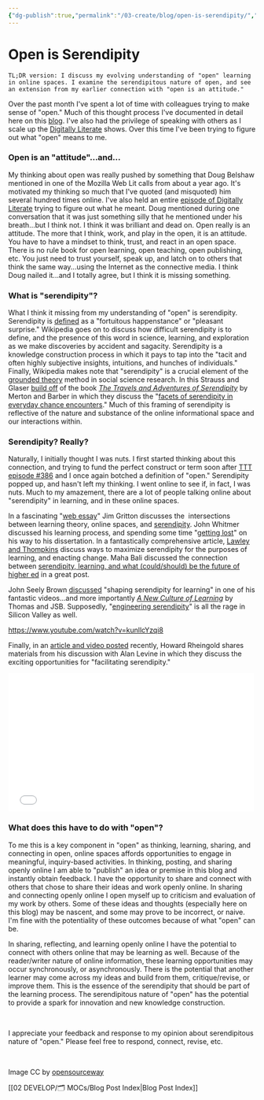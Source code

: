 ```yaml
---
{"dg-publish":true,"permalink":"/03-create/blog/open-is-serendipity/","title":"Open is Serendipity","tags":["open-source"]}
---
```


# Open is Serendipity

```
TL;DR version: I discuss my evolving understanding of "open" learning in online spaces. I examine the serendipitous nature of open, and see an extension from my earlier connection with "open is an attitude."
```

Over the past month I've spent a lot of time with colleagues trying to make sense of "open." Much of this thought process I've documented in detail here on this [blog](http://wiobyrne.com/?s=open). I've also had the privilege of speaking with others as I scale up the [Digitally Literate](http://wiobyrne.com/tag/digitally-literate/) shows. Over this time I've been trying to figure out what "open" means to me.

### Open is an "attitude"...and...

My thinking about open was really pushed by something that Doug Belshaw mentioned in one of the Mozilla Web Lit calls from about a year ago. It's motivated my thinking so much that I've quoted (and misquoted) him several hundred times online. I've also held an entire [episode of Digitally Literate](http://wiobyrne.com/digitally-literate-dl-002-open-is-an-attitude/) trying to figure out what he meant. Doug mentioned during one conversation that it was just something silly that he mentioned under his breath...but I think not. I think it was brilliant and dead on. Open really is an attitude. The more that I think, work, and play in the open, it is an attitude. You have to have a mindset to think, trust, and react in an open space. There is no rule book for open learning, open teaching, open publishing, etc. You just need to trust yourself, speak up, and latch on to others that think the same way...using the Internet as the connective media. I think Doug nailed it...and I totally agree, but I think it is missing something.

### What is "serendipity"?

What I think it missing from my understanding of "open" is serendipity. Serendipity is [defined](http://en.wikipedia.org/wiki/Serendipity) as a "fortuitous happenstance" or "pleasant surprise." Wikipedia goes on to discuss how difficult serendipity is to define, and the presence of this word in science, learning, and exploration as we make discoveries by accident and sagacity. Serendipity is a knowledge construction process in which it pays to tap into the "tacit and often highly subjective insights, intuitions, and hunches of individuals." Finally, Wikipedia makes note that "serendipity" is a crucial element of the [grounded theory](http://en.wikipedia.org/wiki/Grounded_Theory) method in social science research. In this Strauss and Glaser [build off](http://www.qualitativesociologyreview.org/ENG/Volume9/QSR_4_1_Konecki.pdf) of the book [_The Travels and Adventures of Serendipity_](http://www.jstor.org/stable/j.ctt7sm3v) by Merton and Barber in which they discuss the "[facets of serendipity in everyday chance encounters](http://www.informationr.net/ir/16-3/paper488.html)." Much of this framing of serendipity is reflective of the nature and substance of the online informational space and our interactions within.

### Serendipity? Really?

Naturally, I initially thought I was nuts. I first started thinking about this connection, and trying to fund the perfect construct or term soon after [TTT episode #386](http://edtechtalk.com/node/5238) and I once again botched a definition of "open." Serendipity popped up, and hasn't left my thinking. I went online to see if, in fact, I was nuts. Much to my amazement, there are a lot of people talking online about "serendipity" in learning, and in these online spaces.

In a fascinating "[web essay](http://online.education.ed.ac.uk/gallery/gritton_serendipitous_learning/index.html)" Jim Gritton discusses the  intersections between learning theory, online spaces, and [serendipity](http://online.education.ed.ac.uk/gallery/gritton_serendipitous_learning/serendipitouslearning/serendipitouslearning.html). John Whitmer discussed his learning process, and spending some time "[getting lost](http://johnwhitmer.net/2013-01-22/on-getting-lost-serendipity-and-learning-analytics/)" on his way to his dissertation. In a fantastically comprehensive article, [Lawley and Thompkins](http://www.cleanlanguage.co.uk/articles/articles/224/1/Maximising-Serendipity/Page1.html) discuss ways to maximize serendipity for the purposes of learning, and enacting change. Maha Bali discussed the connection between [serendipity, learning, and what (could/should) be the future of higher ed](http://balimaha.wordpress.com/2014-02-26/serendipity-students-and-revamping-higher-education/) in a great post.

John Seely Brown [discussed](http://www.thedailyriff.com/articles/conversations-with-john-seely-brown-1062.php) "shaping serendipity for learning" in one of his fantastic videos...and more importantly [_A New Culture of Learning_](http://www.newcultureoflearning.com/) by Thomas and JSB. Supposedly, "[engineering serendipity](http://www.nytimes.com/2013-04-07/opinion/sunday/engineering-serendipity.html?_r=0)" is all the rage in Silicon Valley as well.

https://www.youtube.com/watch?v=kunllcYzqi8

Finally, in an [article and video posted](http://dmlcentral.net/blog/howard-rheingold/conversation-alan-levine-pedagogical-technologist) recently, Howard Rheingold shares materials from his discussion with Alan Levine in which they discuss the exciting opportunities for "facilitating serendipity."

<iframe src="//player.vimeo.com/video/92522134?title=0&amp;byline=0&amp;portrait=0" width="500" height="281" frameborder="0" allowfullscreen="allowfullscreen"></iframe>

### What does this have to do with "open"?

To me this is a key component in "open" as thinking, learning, sharing, and connecting in open, online spaces affords opportunities to engage in meaningful, inquiry-based activities. In thinking, posting, and sharing openly online I am able to "publish" an idea or premise in this blog and instantly obtain feedback. I have the opportunity to share and connect with others that chose to share their ideas and work openly online. In sharing and connecting openly online I open myself up to criticism and evaluation of my work by others. Some of these ideas and thoughts (especially here on this blog) may be nascent, and some may prove to be incorrect, or naive. I'm fine with the potentiality of these outcomes because of what "open" can be.

In sharing, reflecting, and learning openly online I have the potential to connect with others online that may be learning as well. Because of the reader/writer nature of online information, these learning opportunities may occur synchronously, or asynchronously. There is the potential that another learner may come across my ideas and build from them, critique/revise, or improve them. This is the essence of the serendipity that should be part of the learning process. The serendipitous nature of "open" has the potential to provide a spark for innovation and new knowledge construction.

 

I appreciate your feedback and response to my opinion about serendipitous nature of "open." Please feel free to respond, connect, revise, etc.

 

Image CC by [opensourceway](https://www.flickr.com/photos/opensourceway/8297629922/in/photostream/)

[[02 DEVELOP/🗂️ MOCs/Blog Post Index\|Blog Post Index]]